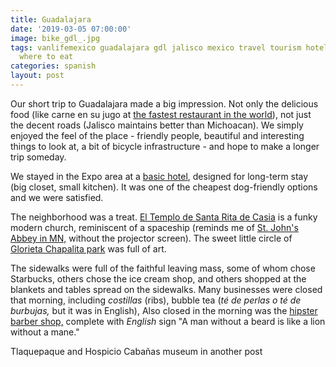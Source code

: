 ```yaml
---
title: Guadalajara
date: '2019-03-05 07:00:00'
image: bike_gdl_.jpg
tags: vanlifemexico guadalajara gdl jalisco mexico travel tourism hotel review neighborhoods
  where to eat
categories: spanish
layout: post
---
```


Our short trip to Guadalajara made a big impression. Not only the delicious food (like carne en su jugo at [the fastest restaurant in the world]( https://reverdecer.annalisagross.com/2019/01/03/fastest-restaurant-in-the-world/)), not just the decent roads (Jalisco maintains better than Michoacan). We simply enjoyed the feel of the place - friendly people, beautiful and interesting things to look at, a bit of bicycle infrastructure - and hope to make a longer trip someday.

We stayed in the Expo area at a [basic hotel](http://www.suitesinternacional.com/), designed for long-term stay (big closet, small kitchen). It was one of the cheapest dog-friendly options and we were satisfied.

The neighborhood was a treat. [El Templo de Santa Rita de Casia](https://www.google.com/maps/place/Temple+of+Santa+Rita+de+Casia/@20.6659697,-103.4065608,3a,75y,90t/data=!3m8!1e2!3m6!1sAF1QipP2CwdtnU3e8KLmfqAVlWCuYqubo0z15btBWY6Z!2e10!3e12!6shttps:%2F%2Flh5.googleusercontent.com%2Fp%2FAF1QipP2CwdtnU3e8KLmfqAVlWCuYqubo0z15btBWY6Z%3Dw114-h86-k-no!7i4608!8i3456!4m13!1m7!3m6!1s0x8428ae87593972e1:0xd6e10e3e8c515e5f!2sAv+San+Ignacio+63,+Jard%C3%ADn+de+San+Ignacio,+45040+Zapopan,+Jal.!3b1!8m2!3d20.6679118!4d-103.4052553!3m4!1s0x8428ae80c917f719:0xfb2cf4405929ef4!8m2!3d20.6658866!4d-103.4065718) is a funky modern church, reminiscent of a spaceship (reminds me of [St. John's Abbey in MN,](https://www.google.com/maps/uv?hl=en&pb=!1s0x52b456c68d14cf47:0xe231ee7aa8861252!2m22!2m2!1i80!2i80!3m1!2i20!16m16!1b1!2m2!1m1!1e1!2m2!1m1!1e3!2m2!1m1!1e5!2m2!1m1!1e4!2m2!1m1!1e6!3m1!7e115!4shttps://lh5.googleusercontent.com/p/AF1QipOsgiMUcs2uxYZEBh-1Q3bVp2B3Mrd8Z65z6zjJ%3Dw213-h160-k-no!5sst+john%27s+university+mn+church+-+Google+Search&imagekey=!1e10!2sAF1QipOsgiMUcs2uxYZEBh-1Q3bVp2B3Mrd8Z65z6zjJ&sa=X&ved=2ahUKEwjp0ceJ2-PgAhVL4qwKHb4EAB4QoiowCnoECAEQBg) without the projector screen). The sweet little circle of [Glorieta Chapalita park](https://www.google.com/maps/place/Glorieta+Chapalita/@20.6659697,-103.4065608,17z/data=!4m13!1m7!3m6!1s0x8428ae87593972e1:0xd6e10e3e8c515e5f!2sAv+San+Ignacio+63,+Jard%C3%ADn+de+San+Ignacio,+45040+Zapopan,+Jal.!3b1!8m2!3d20.6679118!4d-103.4052553!3m4!1s0x8428ae7e6f91ac31:0x87f4287a44df77fa!8m2!3d20.6663377!4d-103.4028322) was full of art.

The sidewalks were full of the faithful leaving mass, some of whom chose Starbucks, others chose the ice cream shop, and others shopped at the blankets and tables spread on the sidewalks. Many businesses were closed that morning, including *costillas* (ribs),  bubble tea (*té de perlas o té de burbujas,* but it was in English), Also closed in the morning was the [hipster barber shop,](https://www.quioco.com.mx/) complete with *English* sign "A man without a beard is like a lion without a mane."

Tlaquepaque and Hospicio Cabañas museum in another post
